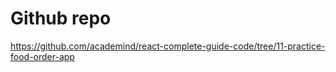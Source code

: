 # Github repo

https://github.com/academind/react-complete-guide-code/tree/11-practice-food-order-app